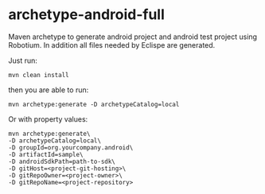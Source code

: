 archetype-android-full
========================

Maven archetype to generate android project and android test project using Robotium.
In addition all files needed by Eclispe are generated.

Just run:

`mvn clean install`

then you are able to run:

`mvn archetype:generate -D archetypeCatalog=local`

Or with property values:

    mvn archetype:generate\
    -D archetypeCatalog=local\
    -D groupId=org.yourcompany.android\
    -D artifactId=sample\
    -D androidSdkPath=path-to-sdk\
    -D gitHost=<project-git-hosting>\
    -D gitRepoOwner=<project-owner>\
    -D gitRepoName=<project-repository>